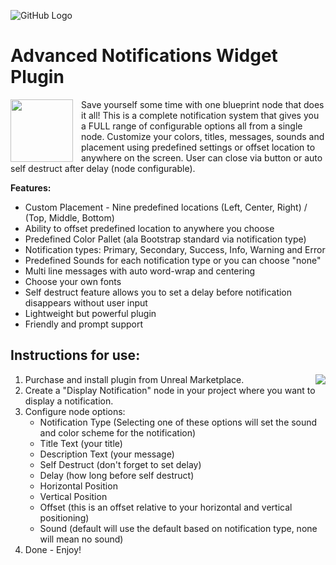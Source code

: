 ![GitHub Logo](https://raw.githubusercontent.com/CrypTechStudios/Advanced-Notifications-Widget-Plugin/main/images/logo.png)
# Advanced Notifications Widget Plugin

<img align="left" width="100" height="100" src="https://raw.githubusercontent.com/CrypTechStudios/Advanced-Notifications-Widget-Plugin/main/images/thumbnail.png" style="padding-right: 10px">

Save yourself some time with one blueprint node that does it all!
This is a complete notification system that gives you a FULL range of configurable options all from a single node.
Customize your colors, titles, messages, sounds and placement using predefined settings or offset location to anywhere on the screen. User can close via button or auto self destruct after delay (node configurable).

**Features:**
* Custom Placement - Nine predefined locations (Left, Center, Right) / (Top, Middle, Bottom)
* Ability to offset predefined location to anywhere you choose
* Predefined Color Pallet (ala Bootstrap standard via notification type)
* Notification types: Primary, Secondary, Success, Info, Warning and Error
* Predefined Sounds for each notification type or you can choose "none"
* Multi line messages with auto word-wrap and centering
* Choose your own fonts
* Self destruct feature allows you to set a delay before notification disappears without user input
* Lightweight but powerful plugin
* Friendly and prompt support


## Instructions for use:
<img align="right" src="https://raw.githubusercontent.com/CrypTechStudios/Advanced-Notifications-Widget-Plugin/main/images/node.png">


1. Purchase and install plugin from Unreal Marketplace.
2. Create a "Display Notification" node in your project where you want to display a notification.
3. Configure node options:
   * Notification Type (Selecting one of these options will set the sound and color scheme for the notification)
   * Title Text (your title)
   * Description Text (your message)
   * Self Destruct (don't forget to set delay)
   * Delay (how long before self destruct)
   * Horizontal Position
   * Vertical Position
   * Offset (this is an offset relative to your horizontal and vertical positioning)
   * Sound (default will use the default based on notification type, none will mean no sound)
4. Done - Enjoy!

